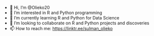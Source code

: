 - 👋 Hi, I’m @Olieko20
- 👀 I’m interested in R and Python programming
- 🌱 I’m currently learning R and Python for Data Science
- 💞️ I’m looking to collaborate on R and Python projects and discoveries
- 📫 How to reach me: https://linktr.ee/sulman_olieko

<!---
Olieko20/Olieko20 is a ✨ special ✨ repository because its `README.md` (this file) appears on your GitHub profile.
You can click the Preview link to take a look at your changes.
--->
